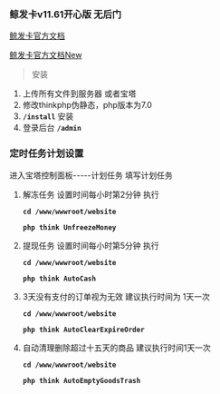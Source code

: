 ### 鲸发卡v11.61开心版 无后门

[鲸发卡官方文档](https://itlanjing.feishu.cn/docs/doccnWnkDiCaf5Hz9BLP092Dnzd)

[鲸发卡官方文档New](https://itlanjing.feishu.cn/docs/doccnz1GgIk19o8d1F5ylG6cs9b#Yks5Dl)

> 安装
1. 上传所有文件到服务器 或者宝塔
2. 修改thinkphp伪静态，php版本为7.0
3. **`/install`** 安装
4. 登录后台 **`/admin`**

### 定时任务计划设置
进入宝塔控制面板-----计划任务  填写计划任务

1. 解冻任务 设置时间每小时第2分钟 执行

    **`cd /www/wwwroot/website`**

    **`php think UnfreezeMoney`**

2. 提现任务 设置时间每小时第5分钟 执行

   **`cd /www/wwwroot/website`**

   **`php think AutoCash`**

3. 3天没有支付的订单视为无效 建议执行时间为 1天一次

   **`cd /www/wwwroot/website`**

   **`php think AutoClearExpireOrder`**

4. 自动清理删除超过十五天的商品 建议执行时间1天一次

   **`cd /www/wwwroot/website`**

   **`php think AutoEmptyGoodsTrash`**

